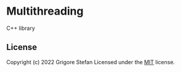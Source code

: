 # Multithreading

C++ library

## License

Copyright (c) 2022 Grigore Stefan
Licensed under the [MIT](LICENSE) license.
